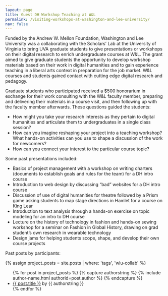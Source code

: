 ```yaml
---
layout: page
title: Guest DH Workshop Teaching at W&L
permalink: /visiting-workshops-at-washington-and-lee-university/
nav: false
---
```


Funded by the Andrew W. Mellon Foundation, Washington and Lee University was a collaborating with the Scholars’ Lab at the University of Virginia to bring UVA graduate students to give presentations or workshops on their digital research to enrich undergraduate courses at W&L. The grant aimed to give graduate students the opportunity to develop workshop materials based on their work in digital humanities and to gain experience teaching in a liberal arts context in preparation for the job market. W&L courses and students gained contact with cutting edge digital research and pedagogy.

Graduate students who participated received a $500 honorarium in exchange for their work consulting with the W&L faculty member, preparing and delivering their materials in a course visit, and then following up with the faculty member afterwards. These questions guided the students:

* How might you take your research interests as they pertain to digital humanities and articulate them to undergraduates in a single class session?
* How can you imagine reshaping your project into a teaching workshop?
What hands-on activities can you use to shape a discussion of the work for newcomers?
* How can you connect your interest to the particular course topic?

Some past presentations included:

* Basics of project management with a workshop on writing charters (documents to establish goals and rules for the team) for a DH intro course
* Introduction to web design by discussing “bad” websites for a DH intro course
* Discussion of use of digital humanities for theatre followed by a Prism game asking students to map stage directions in Hamlet for a course on King Lear
* Introduction to text analysis through a hands-on exercise on topic modeling for an intro to DH course
* Lecture on the history of technology in fashion and hands-on sewing workshop for a seminar on Fashion in Global History, drawing on grad student’s own research in wearable technology
* Design jams for helping students scope, shape, and develop their own course projects

Past posts by participants:

{% assign project_posts = site.posts | where: 'tags', 'wlu-collab' %}
<ul>
{% for post in project_posts %}
{% capture authorstring %}
{% include author-name.html authorid=post.author %}
{% endcapture %}
<li><a href="{{ site.baseurl }}{{ post.url }}">{{ post.title }}</a> by {{ authorstring }}</li>
{% endfor %}
</ul>
